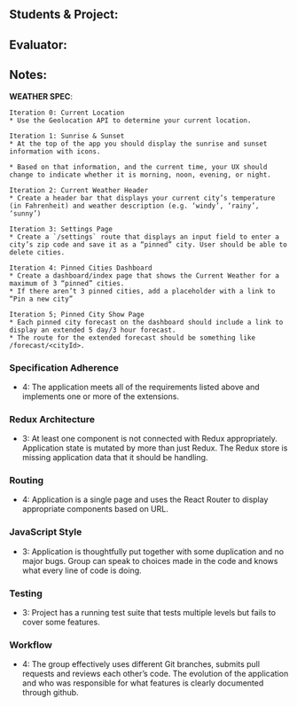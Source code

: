 ## Students & Project:
## Evaluator:
## Notes:


**WEATHER SPEC**:

```
Iteration 0: Current Location
* Use the Geolocation API to determine your current location.

Iteration 1: Sunrise & Sunset
* At the top of the app you should display the sunrise and sunset information with icons.

* Based on that information, and the current time, your UX should change to indicate whether it is morning, noon, evening, or night.

Iteration 2: Current Weather Header
* Create a header bar that displays your current city’s temperature (in Fahrenheit) and weather description (e.g. ‘windy’, ‘rainy’, ‘sunny’)

Iteration 3: Settings Page
* Create a `/settings` route that displays an input field to enter a city’s zip code and save it as a “pinned” city. User should be able to delete cities.  

Iteration 4: Pinned Cities Dashboard
* Create a dashboard/index page that shows the Current Weather for a maximum of 3 “pinned” cities.
* If there aren’t 3 pinned cities, add a placeholder with a link to “Pin a new city”

Iteration 5; Pinned City Show Page
* Each pinned city forecast on the dashboard should include a link to display an extended 5 day/3 hour forecast.
* The route for the extended forecast should be something like /forecast/<cityId>.
```

### Specification Adherence  

* 4: The application meets all of the requirements listed above and implements one or more of the extensions.

### Redux Architecture

* 3: At least one component is not connected with Redux appropriately. Application state is mutated by more than just Redux. The Redux store is missing application data that it should be handling.

### Routing

* 4: Application is a single page and uses the React Router to display appropriate components based on URL.


### JavaScript Style

* 3: Application is thoughtfully put together with some duplication and no major bugs. Group can speak to choices made in the code and knows what every line of code is doing.


### Testing

* 3: Project has a running test suite that tests multiple levels but fails to cover some features.

### Workflow

* 4: The group effectively uses different Git branches, submits pull requests and reviews each other’s code. The evolution of the application and who was responsible for what features is clearly documented through github.
